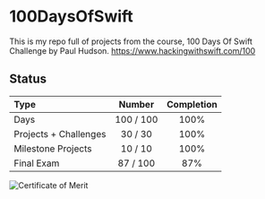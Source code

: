 # 100DaysOfSwift

This is my repo full of projects from the course, 100 Days Of Swift Challenge by Paul Hudson.
https://www.hackingwithswift.com/100

## Status

Type               | Number  | Completion
:---               |  :---:  |   :---:
Days           |  100 / 100 | 100%
Projects + Challenges |  30 / 30 | 100%
Milestone Projects |  10 / 10 | 100%
Final Exam  |  87 / 100  | 87% 

![Certificate of Merit](https://github.com/brianjcoleman/100DaysOfSwift/certificate.jpg?raw=true)

